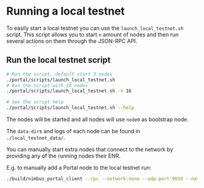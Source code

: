# Running a local testnet

To easily start a local testnet you can use the `launch_local_testnet.sh`
script.
This script allows you to start `n` amount of nodes and then run several actions
on them through the JSON-RPC API.

## Run the local testnet script

```bash
# Run the script, default start 3 nodes
./portal/scripts/launch_local_testnet.sh
# Run the script with 16 nodes
./portal/scripts/launch_local_testnet.sh -n 16

# See the script help
./portal/scripts/launch_local_testnet.sh --help
```

The nodes will be started and all nodes will use `node0` as bootstrap node.

The `data-dir`s and logs of each node can be found in `./local_testnet_data/`.

You can manually start extra nodes that connect to the network by providing
any of the running nodes their ENR.

E.g. to manually add a Portal node to the local testnet run:

```bash
./build/nimbus_portal_client --rpc --network:none --udp-port:9010 --nat:extip:127.0.0.1 --bootstrap-node:`cat ./local_testnet_data/node0/portal_node.enr`
```
